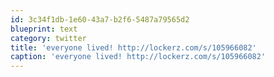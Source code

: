 ```yaml
---
id: 3c34f1db-1e60-43a7-b2f6-5487a79565d2
blueprint: text
category: twitter
title: 'everyone lived! http://lockerz.com/s/105966082'
caption: 'everyone lived! http://lockerz.com/s/105966082'
---
```

